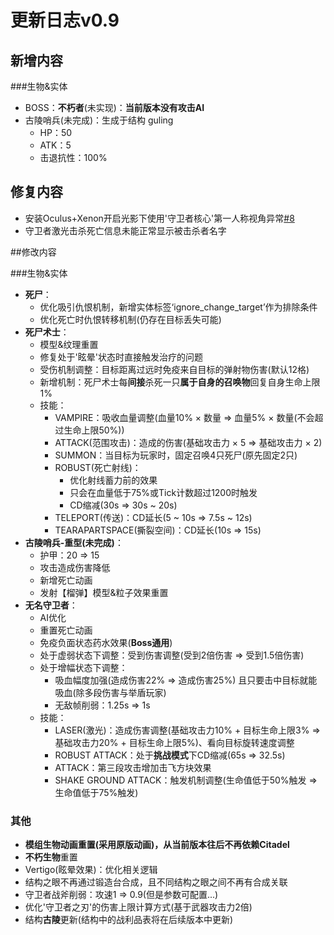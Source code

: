 # 更新日志v0.9



## 新增内容

###生物&实体

- BOSS：**不朽者**(未实现)：**当前版本没有攻击AI**
- 古陵哨兵(未完成)：生成于结构 guling
  - HP：50
  - ATK：5
  - 击退抗性：100%

## 修复内容

- 安装Oculus+Xenon开启光影下使用'守卫者核心'第一人称视角异常[#8](https://github.com/EEEAB/EEEABsMobs/issues/8)
- 守卫者激光击杀死亡信息未能正常显示被击杀者名字

##修改内容

###生物&实体

- **死尸**：
  - 优化吸引仇恨机制，新增实体标签‘ignore_change_target’作为排除条件
  - 优化死亡时仇恨转移机制(仍存在目标丢失可能)
- **死尸术士**：
  - 模型&纹理重置
  - 修复处于'眩晕'状态时直接触发治疗的问题
  - 受伤机制调整：目标距离过远时免疫来自目标的弹射物伤害(默认12格)
  - 新增机制：死尸术士每**间接**杀死一只**属于自身的召唤物**回复自身生命上限1%
  - 技能：
    - VAMPIRE：吸收血量调整(血量10% × 数量 => 血量5% × 数量(不会超过生命上限50%))
    - ATTACK(范围攻击)：造成的伤害(基础攻击力 × 5 => 基础攻击力 × 2)
    - SUMMON：当目标为玩家时，固定召唤4只死尸(原先固定2只)
    - ROBUST(死亡射线)：
      - 优化射线蓄力前的效果
      - 只会在血量低于75%或Tick计数超过1200时触发
      - CD缩减(30s => 30s ~ 20s)
    - TELEPORT(传送)：CD延长(5 ~ 10s => 7.5s ~ 12s)
    - TEARAPARTSPACE(撕裂空间)：CD延长(10s => 15s)
- **古陵哨兵-重型(未完成)**：
  - 护甲：20 => 15
  - 攻击造成伤害降低
  - 新增死亡动画
  - 发射【榴弹】模型&粒子效果重置
- **无名守卫者**：
  - AI优化
  - 重置死亡动画
  - 免疫负面状态药水效果(**Boss通用**)
  - 处于虚弱状态下调整：受到伤害调整(受到2倍伤害 => 受到1.5倍伤害)
  - 处于增幅状态下调整：
    - 吸血幅度加强(造成伤害22% => 造成伤害25%) 且只要击中目标就能吸血(除多段伤害与举盾玩家)
    - 无敌帧削弱：1.25s => 1s
  - 技能：
    - LASER(激光)：造成伤害调整(基础攻击力10% + 目标生命上限3% => 基础攻击力20% + 目标生命上限5%)、看向目标旋转速度调整
    - ROBUST ATTACK：处于**挑战模式**下CD缩减(65s => 32.5s)
    - ATTACK：第三段攻击增加击飞方块效果
    - SHAKE GROUND ATTACK：触发机制调整(生命值低于50%触发 => 生命值低于75%触发)

### 其他

- **模组生物动画重置(采用原版动画)，从当前版本往后不再依赖Citadel**
- **不朽生物**重置
- Vertigo(眩晕效果)：优化相关逻辑
- 结构之眼不再通过锻造台合成，且不同结构之眼之间不再有合成关联
- 守卫者战斧削弱：攻速1 => 0.9(但是参数可配置...)
- 优化'守卫者之刃'的伤害上限计算方式(基于武器攻击力2倍)
- 结构**古陵**更新(结构中的战利品表将在后续版本中更新)

